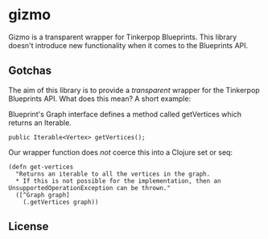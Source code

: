 # gizmo
Gizmo is a transparent wrapper for Tinkerpop Blueprints. This library doesn't introduce new functionality when it comes to the Blueprints API.

## Gotchas
The aim of this library is to provide a *transparent* wrapper for the Tinkerpop Blueprints API. What does this mean? A short example:

Blueprint's Graph interface defines a method called getVertices which returns an Iterable<Vertex>. 

```
public Iterable<Vertex> getVertices();
```

Our wrapper function does *not* coerce this into a Clojure set or seq:

```
(defn get-vertices
  "Returns an iterable to all the vertices in the graph.
  * If this is not possible for the implementation, then an UnsupportedOperationException can be thrown."
  ([^Graph graph] 
    (.getVertices graph))
```

## License

